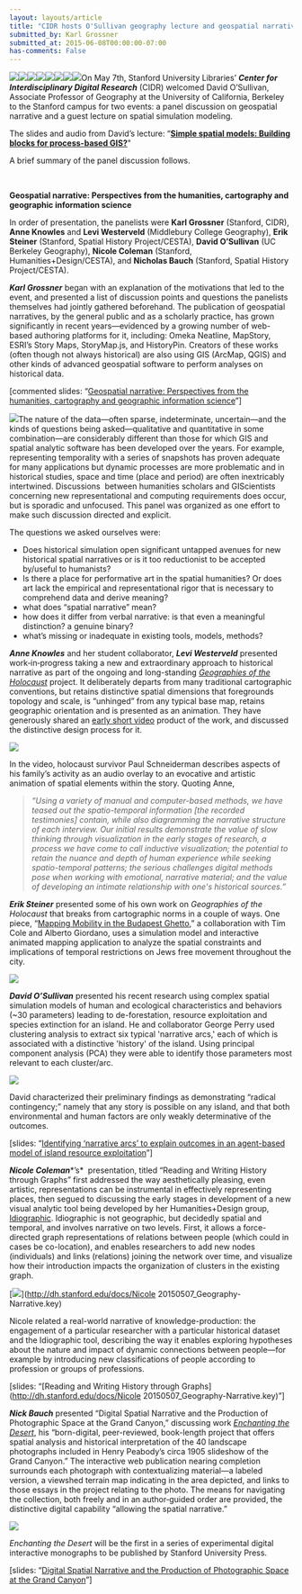 ```yaml
---
layout: layouts/article
title: "CIDR hosts O'Sullivan geography lecture and geospatial narratives workshop"
submitted_by: Karl Grossner
submitted_at: 2015-06-08T00:00:00-07:00
has-comments: False
---
```


![](https://digitalhumanities.stanford.edu/sites/g/files/sbiybj8071/f/styles/large/public/geoblog01.png?itok=ILCAZzoK)![](https://digitalhumanities.stanford.edu/sites/g/files/sbiybj8071/f/styles/large/public/geoblog02.png?itok=vAuTBxIY)![](https://digitalhumanities.stanford.edu/sites/g/files/sbiybj8071/f/styles/large/public/geoblog01a.png?itok=u76gmmzU)![](https://digitalhumanities.stanford.edu/sites/g/files/sbiybj8071/f/styles/large/public/geoblog03.png?itok=ty7YyPp9)![](https://digitalhumanities.stanford.edu/sites/g/files/sbiybj8071/f/styles/large/public/geoblog04.png?itok=CAmMJI6k)![](https://digitalhumanities.stanford.edu/sites/g/files/sbiybj8071/f/styles/large/public/geoblog05.png?itok=jTenvNPu)![](https://digitalhumanities.stanford.edu/sites/g/files/sbiybj8071/f/styles/large/public/geoblog06.png?itok=jYnd5unN)![](/sites/g/files/sbiybj8071/f/geoblog01.png)On May 7th, Stanford University Libraries’ ***Center for Interdisciplinary Digital Research*** (CIDR) welcomed David O’Sullivan, Associate Professor of Geography at the University of California, Berkeley to the Stanford campus for two events: a panel discussion on geospatial narrative and a guest lecture on spatial simulation modeling.


The slides and audio from David’s lecture: “[**Simple spatial models: Building blocks for process-based GIS?**](https://vimeo.com/129989592)"


A brief summary of the panel discussion follows.


 


**Geospatial narrative: Perspectives from the humanities, cartography and geographic information science**


In order of presentation, the panelists were **Karl Grossner** (Stanford, CIDR), **Anne Knowles** and **Levi Westerveld** (Middlebury College Geography), **Erik Steiner** (Stanford, Spatial History Project/CESTA), **David O’Sullivan** (UC Berkeley Geography), **Nicole Coleman** (Stanford, Humanities+Design/CESTA), and **Nicholas Bauch** (Stanford, Spatial History Project/CESTA).


***Karl Grossner*** began with an explanation of the motivations that led to the event, and presented a list of discussion points and questions the panelists themselves had jointly gathered beforehand. The publication of geospatial narratives, by the general public and as a scholarly practice, has grown significantly in recent years—evidenced by a growing number of web-based authoring platforms for it, including: Omeka Neatline, MapStory, ESRI’s Story Maps, StoryMap.js, and HistoryPin. Creators of these works (often though not always historical) are also using GIS (ArcMap, QGIS) and other kinds of advanced geospatial software to perform analyses on historical data.


[commented slides: “[Geospatial narrative: Perspectives from the humanities, cartography and geographic information science](http://dh.stanford.edu/docs/grossner_narrative.pdf)”]


[![](/sites/g/files/sbiybj8071/f/geoblog01a.png)](http://dh.stanford.edu/docs/grossner_narrative.pdf)The nature of the data—often sparse, indeterminate, uncertain—and the kinds of questions being asked—qualitative and quantitative in some combination—are considerably different than those for which GIS and spatial analytic software has been developed over the years. For example, representing temporality with a series of snapshots has proven adequate for many applications but dynamic processes are more problematic and in historical studies, space and time (place and period) are often inextricably intertwined. Discussions  between humanities scholars and GIScientists concerning new representational and computing requirements does occur, but is sporadic and unfocused. This panel was organized as one effort to make such discussion directed and explicit.


The questions we asked ourselves were:


* Does historical simulation open significant untapped avenues for new historical spatial narratives or is it too reductionist to be accepted by/useful to humanists?
* Is there a place for performative art in the spatial humanities? Or does art lack the empirical and representational rigor that is necessary to comprehend data and derive meaning?
* what does “spatial narrative” mean?
* how does it differ from verbal narrative: is that even a meaningful distinction? a genuine binary?
* what’s missing or inadequate in existing tools, models, methods?

***Anne Knowles*** and her student collaborator, ***Levi Westerveld*** presented work‑in‑progress taking a new and extraordinary approach to historical narrative as part of the ongoing and long-standing [*Geographies of the Holocaust*](http://www.ushmm.org/learn/mapping-initiatives/geographies-of-the-holocaust) project. It deliberately departs from many traditional cartographic conventions, but retains distinctive spatial dimensions that foregrounds topology and scale, is “unhinged” from any typical base map, retains geographic orientation and is presented as an animation. They have generously shared an [early short video](http://www.youtube.com/watch?v=MZ-IJ3w1Ndw) product of the work, and discussed the distinctive design process for it.


[![](/sites/g/files/sbiybj8071/f/geoblog02.png)](http://www.youtube.com/watch?v=MZ-IJ3w1Ndw)


In the video, holocaust survivor Paul Schneiderman describes aspects of his family’s activity as an audio overlay to an evocative and artistic animation of spatial elements within the story. Quoting Anne,



> *“Using a variety of manual and computer-based methods, we have teased out the spatio-temporal information [the recorded  testimonies] contain, while also diagramming the narrative structure of each interview. Our initial results demonstrate the value of slow thinking through visualization in the early stages of research, a process we have come to call inductive visualization; the potential to retain the nuance and depth of human experience while seeking spatio-temporal patterns; the serious challenges digital methods pose when working with emotional, narrative material; and the value of developing an intimate relationship with one's historical sources.”*
> 
> 
> 


***Erik Steiner*** presented some of his own work on *Geographies of the Holocaust* that breaks from cartographic norms in a couple of ways. One piece, “[Mapping Mobility in the Budapest Ghetto](http://web.stanford.edu/group/spatialhistory/cgi-bin/site/viz.php%3Fid=411),” a collaboration with Tim Cole and Alberto Giordano, uses a simulation model and interactive animated mapping application to analyze the spatial constraints and implications of temporal restrictions on Jews free movement throughout the city.


[![](/sites/g/files/sbiybj8071/f/geoblog03.png)](http://web.stanford.edu/group/spatialhistory/cgi-bin/site/viz.php%3Fid=411)


***David O’Sullivan*** presented his recent research using complex spatial simulation models of human and ecological characteristics and behaviors (~30 parameters) leading to de-forestation, resource exploitation and species extinction for an island. He and collaborator George Perry used clustering analysis to extract six typical 'narrative arcs,' each of which is associated with a distinctive 'history' of the island. Using principal component analysis (PCA) they were able to identify those parameters most relevant to each cluster/arc.


[![](/sites/g/files/sbiybj8071/f/geoblog04.png)](http://southosullivan.com/talks/stanford-panel/%23/)


David characterized their preliminary findings as demonstrating “radical contingency;” namely that any story is possible on any island, and that both environmental and human factors are only weakly determinative of the outcomes.


[slides: “[Identifying ‘narrative arcs’ to explain outcomes in an agent-based model of island resource exploitation](http://southosullivan.com/talks/stanford-panel/%23/)”]


***Nicole Coleman****’s*  presentation, titled “Reading and Writing History through Graphs” first addressed the way aesthetically pleasing, even artistic, representations can be instrumental in effectively representing places, then segued to discussing the early stages in development of a new visual analytic tool being developed by her Humanities+Design group, [Idiographic](http://idiographic.designhumanities.org). Idiographic is not geographic, but decidedly spatial and temporal, and involves narrative on two levels. First, it allows a force-directed graph representations of relations between people (which could in cases be co-location), and enables researchers to add new nodes (individuals) and links (relations) joining the network over time, and visualize how their introduction impacts the organization of clusters in the existing graph.


[![](/sites/g/files/sbiybj8071/f/geoblog05.png)](http://dh.stanford.edu/docs/Nicole 20150507_Geography-Narrative.key)


Nicole related a real-world narrative of knowledge-production: the engagement of a particular researcher with a particular historical dataset and the Idiographic tool, describing the way it enables exploring hypotheses about the nature and impact of dynamic connections between people—for example by introducing new classifications of people according to profession or groups of professions.


[slides: “[Reading and Writing History through Graphs](http://dh.stanford.edu/docs/Nicole 20150507_Geography-Narrative.key)”]


***Nick Bauch*** presented “Digital Spatial Narrative and the Production of Photographic Space at the Grand Canyon,” discussing work [*Enchanting the Desert*](https://web.stanford.edu/group/spatialhistory/cgi-bin/site/project.php?id=1061), his “born-digital, peer-reviewed, book-length project that offers spatial analysis and historical interpretation of the 40 landscape photographs included in Henry Peabody’s circa 1905 slideshow of the Grand Canyon.” The interactive web publication nearing completion surrounds each photograph with contextualizing material—a labeled version, a viewshed terrain map indicating in the area depicted, and links to those essays in the project relating to the photo. The means for navigating the collection, both freely and in an author‑guided order are provided, the distinctive digital capability “allowing the spatial narrative.”


[![](/sites/g/files/sbiybj8071/f/geoblog06.png)](http://dh.stanford.edu/docs/Bauch_5-7-15.pdf)


*Enchanting the Desert* will be the first in a series of experimental digital interactive monographs to be published by Stanford University Press.


[slides: “[Digital Spatial Narrative and the Production of Photographic Space at the Grand Canyon](http://dh.stanford.edu/docs/Bauch_5-7-15.pdf)”]


 